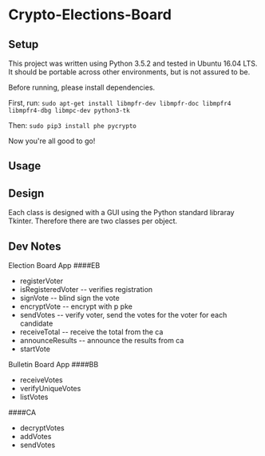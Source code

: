 # Crypto-Elections-Board

## Setup
This project was written using Python 3.5.2 and tested in Ubuntu 16.04 LTS. It should be portable across other environments, but is not assured to be.

Before running, please install dependencies.

First, run:
`sudo apt-get install libmpfr-dev libmpfr-doc libmpfr4 libmpfr4-dbg libmpc-dev python3-tk`

Then:
`sudo pip3 install phe pycrypto`

Now you're all good to go!

## Usage


## Design
Each class is designed with a GUI using the Python standard libraray Tkinter. Therefore there are two classes per object.

## Dev Notes
Election Board App
####EB 
- registerVoter 
- isRegisteredVoter -- verifies registration
- signVote -- blind sign the vote
- encryptVote -- encrypt with p pke
- sendVotes -- verify voter, send the votes for the voter for each candidate
- receiveTotal -- receive the total from the ca
- announceResults -- announce the results from ca
- startVote

Bulletin Board App
####BB
- receiveVotes
- verifyUniqueVotes
- listVotes

####CA
- decryptVotes
- addVotes
- sendVotes
